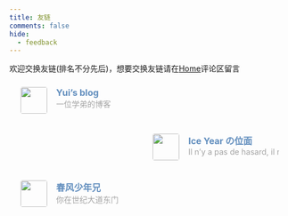 ```yaml
---
title: 友链
comments: false
hide:
  - feedback
---
```

欢迎交换友链(排名不分先后)，想要交换友链请在[Home](https://eurekaimer.github.io/)评论区留言
<div class="post-body">
   <div id="links">
      <style>
/* 用于大屏幕和小屏幕的通用样式 */
.card {
    width: 45%;
    font-size: 1rem;
    padding: 10px 20px;
    border-radius: 4px;
    transition-duration: 0.15s;
    margin-bottom: 1rem;
    display: flex;
 }
 .card:nth-child(odd) {
    float: left;
 }
 .card:nth-child(even) {
    float: right;
 }
 .card:hover {
    transform: scale(1.1);
    box-shadow: 0 2px 6px 0 rgba(0, 0, 0, 0.12), 0 0 6px 0 rgba(0, 0, 0, 0.04);
 }
 .card a {
    border: none;
 }
 .card .ava {
    width: 3rem!important;
    height: 3rem!important;
    margin: 0!important;
    margin-right: 1em!important;
    border-radius: 4px;
 }
 .card .card-header {
    font-style: italic;
    overflow: hidden;
    width: 100%;
 }
 .card .card-header a {
    font-style: normal;
    color: #608DBD;
    font-weight: bold;
    text-decoration: none;
 }
 .card .card-header a:hover {
    color: #d480aa;
    text-decoration: none;
 }
 .card .card-header .info {
    font-style: normal;
    color: #a3a3a3;
    font-size: 14px;
    min-width: 0;
    overflow: hidden;
    white-space: nowrap;
 }
 /* 媒体查询：小屏幕 */
 @media (max-width: 768px) {
    .card {
       width: 100%; /* 在小屏幕上显示为单列 */
       float: none; /* 清除浮动 */
    }
 }
      </style>
      <div class="links-content">
         <div class="link-navigation">
            <div class="card">
               <img class="ava" src="https://avatars.githubusercontent.com/u/187371253?v=4" />
               <div class="card-header">
                  <div>
                     <a href="https://yui-5995.xlog.app/ " target=“_blank”>Yui’s blog</a>
                  </div>
                  <div class="info">一位学弟的博客</div>
               </div>
            </div>
            <div class="card">
               <img class="ava" src="https://blog.iceyear.eu.org/android-chrome-512x512.webp" />
               <div class="card-header">
                  <div>
                     <a href="https://blog.iceyear.eu.org " target=“_blank”>Ice Year の位面</a>
                  </div>
                  <div class="info">Il n’y a pas de hasard, il n’y a que des rendez-vous.</div>
               </div>
            </div>
            <div class="card">
               <img class="ava" src="https://avatars.githubusercontent.com/u/138082074?v=4" />
               <div class="card-header">
                  <div>
                     <a href="https://blog.0pt.icu/ " target=“_blank”>春风少年兄</a>
                  </div>
                  <div class="info">你在世纪大道东门</div>
               </div>
            </div>
         </div>
      </div>
   </div>
</div>